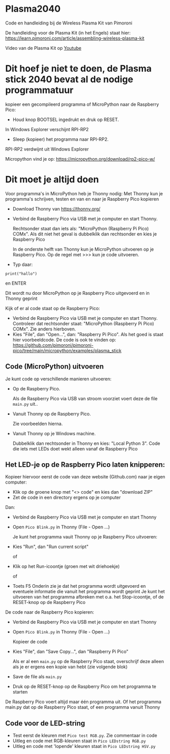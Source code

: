 # Plasma2040
Code en handleiding bij de Wireless Plasma Kit van Pimoroni

De handleiding voor de Plasma Kit (in het Engels) staat hier: https://learn.pimoroni.com/article/assembling-wireless-plasma-kit

Video van de Plasma Kit op [Youtube](https://www.youtube.com/watch?v=yUCs5QcAQtA)

# Dit hoef je niet te doen, de Plasma stick 2040 bevat al de nodige programmatuur

kopieer een gecompileerd programma of MicroPython naar de Raspberry Pico:
* Houd knop BOOTSEL ingedrukt en druk op RESET.

In Windows Explorer verschijnt RPI-RP2

* Sleep (kopieer) het programma naar RPI-RP2.

RPI-RP2 verdwijnt uit Windows Explorer

Micropython vind je op: https://micropython.org/download/rp2-pico-w/

# Dit moet je altijd doen

Voor programma's in MicroPython heb je Thonny nodig:
Met Thonny kun je programma's schrijven, testen en van en naar je Raspberry Pico kopieren
* Download Thonny van https://thonny.org/
* Verbind de Raspberry Pico via USB met je computer en start Thonny.

     Rechtsonder staat dan iets als: "MicroPython (Raspberry Pi Pico) COMx". Als dit niet het geval is dubbelklik dan rechtsonder en kies je Raspberry Pico

     In de onderste helft van Thonny kun je MicroPython uitvoeren op je Raspberry Pico. Op de regel met >>> kun je code uitvoeren.
* Typ daar:
~~~
print("hallo")
~~~
en ENTER

Dit wordt nu door MicroPython op je Raspberry Pico uitgevoerd en in Thonny geprint

Kijk of er al code staat op de Raspberry Pico:
* Verbind de Raspberry Pico via USB met je computer en start Thonny.
     Controleer dat rechtsonder staat: "MicroPython (Raspberry Pi Pico) COMx". Zie anders hierboven.
* Kies "File", dan "Open...", dan: "Raspberry Pi Pico".
     Als het goed is staat hier voorbeeldcode.
     De code is ook te vinden op: https://github.com/pimoroni/pimoroni-pico/tree/main/micropython/examples/plasma_stick 

## Code (MicroPython) uitvoeren

Je kunt code op verschillende manieren uitvoeren:
* Op de Raspberry Pico.

     Als de Raspberry Pico via USB van stroom voorziet voert deze de file `main.py` uit..
* Vanuit Thonny op de Raspberry Pico.

     Zie voorbeelden hierna.
* Vanuit Thonny op je Windows machine.

     Dubbelklik dan rechtsonder in Thonny en kies: "Local Python 3".
     Code die iets met LEDs doet wekt alleen vanaf de Raspberry Pico

## Het LED-je op de Raspberry Pico laten knipperen:

Kopieer hiervoor eerst de code van deze website (Github.com) naar je eigen computer:
* Klik op de groene knop met "<> code" en kies dan "download ZIP"
* Zet de code in een directory ergens op je computer

Dan:
* Verbind de Raspberry Pico via USB met je computer en start Thonny
* Open `Pico Blink.py` in Thonny (File - Open ...)

     Je kunt het programma vauit Thonny op je Raspberry Pico uitvoeren:
* Kies "Run", dan "Run current script"

     of
* Klik op het Run-icoontje (groen met wit driehoekje)
     
     of
* Toets F5
     Onderin zie je dat het programma wordt uitgevoerd en eventuele informatie die vanuit het programma wordt geprint
     Je kunt het uitvoeren van het programma afbreken met o.a. het Stop-icoontje, of de RESET-knop op de Raspberry Pico

De code naar de Raspberry Pico kopieren:
* Verbind de Raspberry Pico via USB met je computer en start Thonny
* Open `Pico Blink.py` in Thonny (File - Open ...)

     Kopieer de code
* Kies "File", dan "Save Copy...", dan "Raspberry Pi Pico"

     Als er al een `main.py` op de Raspberry Pico staat, overschrijf deze alleen als je er ergens een kopie van hebt (zie volgende blok)
* Save de file als `main.py` 
* Druk op de RESET-knop op de Raspberry Pico om het programma te starten

De Raspberry Pico voert altijd maar één programma uit. Of het programma main.py dat op de Raspberry Pico staat, of een programma vanuit Thonny



## Code voor de LED-string
* Test eerst de kleuren met `Pico test RGB.py`.
     Zie commentaar in code
* Uitleg en code met RGB-kleuren staat in `Pico LEDstring RGB.py`
* Uitleg en code met 'lopende' kleuren staat in `Pico LEDstring HSV.py`

